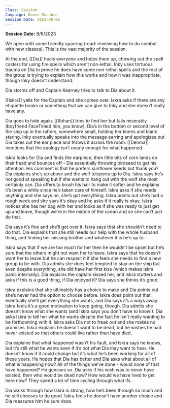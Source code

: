 ```yaml
---
Class: Session
Campaign: Danse Macabre
Session Date: 2023-08-06
---
```

**Session Date:** 8/6/2023

We open with some friendly sparring (read: reviewing how to do combat with new classes). This is the vast majority of the session.

At the end, [[Dia]] heals everyone and helps them up, chewing out the spell casters for using fire spells which aren’t non-lethal. Inky uses tortuous trauma on Dia to prove he does have some non-lethal spells and the rest of the group is trying to explain how this works and how it was inappropriate, though Inky doesn’t understand.

Dia storms off and Captain Kearney tries to talk to Dia about it.

[[Iskra]] yells for the Captain and she comes over. Iskra asks if there are any etiquette books or something that we can give to Inky and she doesn’t really have any.

Dia goes to hide again. [[Rohan]] tries to find her but fails miserably (boyfriend FaceTimed him, you know). Dia’s in the bottom or second level of the ship up in the rafters, somewhere small, holding her knees and blank staring. Inky eventually speaks into the message earring and apologizes but Dia takes out the ear piece and throws it across the room. [[Denma]] mentions that the apology isn’t nearly enough for what happened.

Iskra looks for Dia and finds the earpiece, then little bits of corn lands on their head and bounces off - Dia essentially throwing birdseed to get his attention. His comment is that he prefers sunflower seeds but thank you? Dia explains she’s up above and the wolf teleports up to Dia. Iskra says he’s not good at speaking but if she wants to hang out with the wolf she most certainly can. Dia offers to brush his hair to make it softer and he explains it’s been a while since he’s taken care of himself. Iskra asks if she needs anything and she says no, she’s got everything. Iskra points out she’s had a rough week and she says it’s okay and he asks if it really is okay. Iskra notices she has her bag with her and looks as if she was ready to just get up and leave, though we’re in the middle of the ocean and so she can’t just do that.

Dia says it’s fine and she’ll get over it. Iskra says that she shouldn’t need to do that. Dia explains that she still needs our help with the whole husband thing, and finding her missing brother and whatever it is he’s up to.

Iskra says that if we are too much for her then he wouldn’t be upset but he’s sure that the others might not want her to leave. Iskra says that he doesn’t want her to leave but he can respect it if she feels she needs to find a new group to be with. Dia admits she does feel tempted to stay on the ship but even despite everything, she did have her first kiss (which makes Iskra panic internally). Dia explains the captain kissed her, and Iskra stutters and asks if this is a good thing, if Dia enjoyed it? Dia says she thinks it’s good.

Iskra explains that she ultimately has a choice to make and Dia points out she’s never had the option to choose before. Iskra does point out that eventually she’ll get everything she wants, and Dia says it’s a ways away. Iskra feels it’s a good motivation to keep going, though. Dia admits she doesn’t know what she wants (and Iskra says you don’t have to know!). Dia asks Iskra to tell her what he wants despite the fact he isn’t really wanting to be forthcoming with it. Iskra asks Dia not to freak out and she makes no promises. Iskra explains he doesn’t want to be dead, but he wishes he had never existed so that others could live rather than have died.

Dia explains that what happened wasn’t his fault, and Iskra says he knows, but it’s still what he wants even if it’s not what Dia may want to hear. He doesn’t know if it could change but it’s what he’s been working for all of these years. He hopes that Dia has better and Dia asks what about all of what is happening now? All of the things we’ve done - would none of that have happened? He guesses so. Dia asks if his wish was to never have existed, then who would be dead now? How would we have lived to get here now? They spend a lot of time cycling through what ifs.

Dia walks through how Iskra is strong, how he’s been through so much and he still chooses to do good. Iskra feels he doesn’t have another choice and Dia reassures him he sure does.